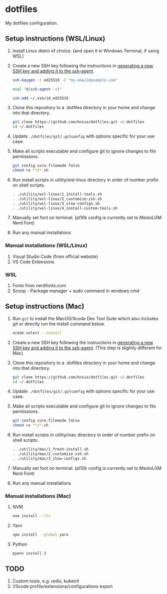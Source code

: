 # dotfiles
My dotfiles configuration.

## Setup instructions (WSL/Linux)
1. Install Linux distro of choice. (and open it in Windows Terminal, if using WSL) 

1. Create a new SSH key following the instructions in [generating a new SSH key and adding it to the ssh-agent](https://docs.github.com/en/authentication/connecting-to-github-with-ssh/generating-a-new-ssh-key-and-adding-it-to-the-ssh-agent).

    ```bash
    ssh-keygen -t ed25519 -C "my-email@example.com"
    ```

    ```bash
    eval "$(ssh-agent -s)"
    ```

    ```bash
    ssh-add ~/.ssh/id_ed25519
    ```


1. Clone this repository to a .dotfiles directory in your home and change into that directory.
    ```bash
    git clone https://github.com/hnsia/dotfiles.git ~/.dotfiles
    cd ~/.dotfiles
    ```

1. Update `./dotfiles/git/.gitconfig` with options specific for your use case.

1. Make all scripts executable and configure git to ignore changes to file permissions.
    ```bash
    git config core.filemode false
    chmod +x **/*.sh
    ```

1. Run install scripts in utility/wsl-linux directory in order of number prefix on shell scripts.
    ```bash
    . ./utility/wsl-linux/1_install-tools.sh
    . ./utility/wsl-linux/2_customize-zsh.sh
    . ./utility/wsl-linux/3_stow-configs.sh
    . ./utility/wsl-linux/4_install-custom-tools.sh
    ```

1. Manually set font on terminal. (pl10k config is currently set to MesloLGM Nerd Font)

1. Run any manual installations

### Manual installations (WSL/Linux)
1. Visual Studio Code (from official website)
2. VS Code Extensions

### WSL
1. Fonts from nerdfonts.com
1. Scoop - Package manager + sudo command in windows cmd

## Setup instructions (Mac)
1. Run `git` to install the MacOS/Xcode Dev Tool Suite which also includes git or directly run the install command below.
    ```bash
    xcode-select --install
    ```

1. Create a new SSH key following the instructions in [generating a new SSH key and adding it to the ssh-agent](https://docs.github.com/en/authentication/connecting-to-github-with-ssh/generating-a-new-ssh-key-and-adding-it-to-the-ssh-agent). (This step is slightly different for Mac)

1. Clone this repository to a .dotfiles directory in your home and change into that directory.
    ```bash
    git clone https://github.com/hnsia/dotfiles.git ~/.dotfiles
    cd ~/.dotfiles
    ```

1. Update `./dotfiles/git/.gitconfig` with options specific for your use case.

1. Make all scripts executable and configure git to ignore changes to file permissions.
    ```bash
    git config core.filemode false
    chmod +x **/*.sh
    ```

1. Run install scripts in utility/mac directory in order of number prefix on shell scripts.
    ```bash
    . ./utility/mac/1_fresh-install.sh
    . ./utility/mac/2_customize-zsh.sh
    . ./utility/mac/3_stow-configs.sh
    ```

1. Manually set font on terminal. (pl10k config is currently set to MesloLGM Nerd Font)

1. Run any manual installations
    

### Manual installations (Mac)
1. NVM
    ```bash
    nvm install --lts
    ```

1. Yarn
    ```bash
    npm install --global yarn
    ```

1. Python
    ```bash
    pyenv install 2
    ```

## TODO
1. Custom tools, e.g. redis, kubectl
2. VScode profile/extensions/configurations export